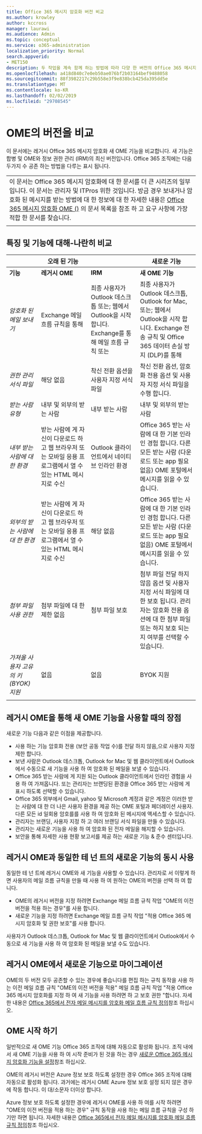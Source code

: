 ```yaml
---
title: Office 365 메시지 암호화 버전 비교
ms.author: krowley
author: kccross
manager: laurawi
ms.audience: Admin
ms.topic: conceptual
ms.service: o365-administration
localization_priority: Normal
search.appverid:
- MET150
description: 두 작업을 계속 함께 하는 방법에 따라 다양 한 버전의 Office 365 메시지 암호화도 함께 제공 되는 기능에 차이점을 설명 하는데 도움이 됩니다.
ms.openlocfilehash: a418d840c7e0eb50ae076bf2b03164bef9488058
ms.sourcegitcommit: 88f3982217c29b558e3f9e838bcb425da395dd5e
ms.translationtype: MT
ms.contentlocale: ko-KR
ms.lasthandoff: 02/02/2019
ms.locfileid: "29708545"
---
```

# <a name="compare-versions-of-ome"></a>OME의 버전을 비교

이 문서에는 레거시 Office 365 메시지 암호화 새 OME 기능을 비교합니다. 새 기능은 합병 및 OME와 정보 권한 관리 (IRM)의 최신 버전입니다. Office 365 조직에는 다음 두가지 수 공존 하는 방법을 다루는 표시 됩니다.

||
|:-----|
|이 문서는 Office 365 메시지 암호화에 대 한 문서를 더 큰 시리즈의 일부입니다. 이 문서는 관리자 및 ITPros 위한 것입니다. 방금 경우 보내거나 암호화 된 메시지를 받는 방법에 대 한 정보에 대 한 자세한 내용은 [Office 365 메시지 암호화 OME ()](ome.md) 의 문서 목록을 참조 하 고 요구 사항에 가장 적합 한 문서를 찾습니다. |
||

## <a name="side-by-side-comparison-of-features-and-capabilities"></a>특징 및 기능에 대해-나란히 비교

|                                   |오래 된 기능       |                   |새로운 기능              |
|-----------------------------------|-------------------|-------------------|--------------------------|
|**기능**                     | **레거시 OME**    | **IRM**           | **새 OME 기능** |
|*암호화 된 메일 보내기*        |Exchange 메일 흐름 규칙을 통해|최종 사용자가 Outlook 데스크톱 또는; 웹에서 Outlook을 시작 합니다. Exchange를 통해 메일 흐름 규칙 또는|최종 사용자가 Outlook 데스크톱, Outlook for Mac, 또는; 웹에서 Outlook을 시작 합니다. Exchange 전송 규칙 및 Office 365 데이터 손실 방지 (DLP)를 통해|
|*권한 관리 서식 파일*       |   해당 없음      |착신 전환 옵션을 사용자 지정 서식 파일|착신 전환 옵션, 암호화 전용 옵션 및 사용자 지정 서식 파일을 수행 합니다.|
|*받는 사람 유형*                   |내부 및 외부의 받는 사람|내부 받는 사람         |내부 및 외부의 받는 사람|
|*내부 받는 사람에 대 한 환경*|받는 사람에 게 자신이 다운로드 하 고 웹 브라우저 또는 모바일 응용 프로그램에서 열 수 있는 HTML 메시지로 수신|Outlook 클라이언트에서 네이티브 인라인 환경|Office 365 받는 사람에 대 한 기본 인라인 경험 합니다. 다른 모든 받는 사람 (다운로드 또는 app 필요 없음) OME 포털에서 메시지를 읽을 수 있습니다.|
|*외부의 받는 사람에 대 한 환경*|받는 사람에 게 자신이 다운로드 하 고 웹 브라우저 또는 모바일 응용 프로그램에서 열 수 있는 HTML 메시지로 수신|해당 없음|Office 365 받는 사람에 대 한 기본 인라인 경험 합니다. 다른 모든 받는 사람 (다운로드 또는 app 필요 없음) OME 포털에서 메시지를 읽을 수 있습니다.|
|*첨부 파일 사용 권한*           |첨부 파일에 대 한 제한 없음|첨부 파일 보호|첨부 파일 전달 하지 않음 옵션 및 사용자 지정 서식 파일에 대 한 보호 됩니다. 관리자는 암호화 전용 옵션에 대 한 첨부 파일 또는 하지 보호 되는지 여부를 선택할 수 있습니다.|
|*가져올 사용자 고유의 키 (BYOK) 지원*|없음                |없음               |BYOK 지원          |
||

## <a name="advantages-of-using-the-new-ome-capabilities-over-legacy-ome"></a>레거시 OME을 통해 새 OME 기능을 사용할 때의 장점

새로운 기능 다음과 같은 이점을 제공합니다.

- 사용 하는 기능 암호화 전용 (보안 공동 작업 수)를 전달 하지 않음,으로 사용자 지정 제한 합니다.
- 보낸 사람은 Outlook 데스크톱, Outlook for Mac 및 웹 클라이언트에서 Outlook에서 수동으로 새 기능을 사용 하 여 암호화 된 메일을 보낼 수 있습니다.
- Office 365 받는 사람에 게 지원 되는 Outlook 클라이언트에서 인라인 경험을 사용 하 여 가져옵니다. 또는 관리자는 브랜딩된 환경을 Office 365 받는 사람에 게 표시 하도록 선택할 수 있습니다.
- Office 365 외부에서 Gmail, yahoo 및 Microsoft 계정과 같은 계정은 이러한 받는 사람에 대 한 더 나은 사용자 환경을 제공 하는 OME 포털과 페더레이션 사용자. 다른 모든 id 일회용 암호를를 사용 하 여 암호화 된 메시지에 액세스할 수 있습니다.
- 관리자는 브랜딩, 사용자 지정 하 고 여러 브랜딩 서식 파일을 만들 수 있습니다.
- 관리자는 새로운 기능을 사용 하 여 암호화 된 전자 메일을 해지할 수 있습니다.
- 보안을 통해 자세한 사용 현황 보고서를 제공 하는 새로운 기능 &amp; 준수 센터입니다.

## <a name="coexistence-of-legacy-ome-and-the-new-capabilities-in-the-same-tenant"></a>레거시 OME과 동일한 테 넌 트의 새로운 기능의 동시 사용

동일한 테 넌 트에 레거시 OME와 새 기능을 사용할 수 있습니다. 관리자로 서 이렇게 하면 사용자의 메일 흐름 규칙을 만들 때 사용 하 여 원하는 OME의 버전을 선택 하 여 합니다.

- OME의 레거시 버전을 지정 하려면 Exchange 메일 흐름 규칙 작업 "OME의 이전 버전을 적용 하는 경우"를 사용 합니다.
- 새로운 기능을 지정 하려면 Exchange 메일 흐름 규칙 작업 "적용 Office 365 메시지 암호화 및 권한 보호"를 사용 합니다.

사용자가 Outlook 데스크톱, Outlook for Mac 및 웹 클라이언트에서 Outlook에서 수동으로 새 기능을 사용 하 여 암호화 된 메일을 보낼 수도 있습니다.

## <a name="migrating-from-legacy-ome-to-the-new-capabilities"></a>레거시 OME에서 새로운 기능으로 마이그레이션

OME의 두 버전 모두 공존할 수 있는 경우에 좋습니다를 편집 하는 규칙 동작을 사용 하는 이전 메일 흐름 규칙 "OME의 이전 버전을 적용" 메일 흐름 규칙 작업 "적용 Office 365 메시지 암호화를 지정 하 여 새 기능을 사용 하려면 하 고 보호 권한 "합니다. 자세한 내용은 [Office 365에서 전자 메일 메시지를 암호화 메일 흐름 규칙 정의](define-mail-flow-rules-to-encrypt-email.md)참조 하십시오.

## <a name="getting-started-with-ome"></a>OME 시작 하기

일반적으로 새 OME 기능 Office 365 조직에 대해 자동으로 활성화 됩니다. 조직 내에서 새 OME 기능을 사용 하 여 시작 준비가 된 것을 하는 경우 [새로운 Office 365 메시지 암호화 기능을 설정](set-up-new-message-encryption-capabilities.md)참조 하십시오.

OME의 레거시 버전은 Azure 정보 보호 하도록 설정한 경우 Office 365 조직에 대해 자동으로 활성화 됩니다. 과거에는 레거시 OME Azure 정보 보호 설정 되지 않은 경우에 작동 합니다. 이 대/소문자 더이상 합니다.

Azure 정보 보호 하도록 설정한 경우에 레거시 OME를 사용 하 여를 시작 하려면 "OME의 이전 버전을 적용 하는 경우" 규칙 동작을 사용 하는 메일 흐름 규칙을 구성 하기만 하면 됩니다. 자세한 내용은 [Office 365에서 전자 메일 메시지를 암호화 메일 흐름 규칙 정의](define-mail-flow-rules-to-encrypt-email.md)참조 하십시오.